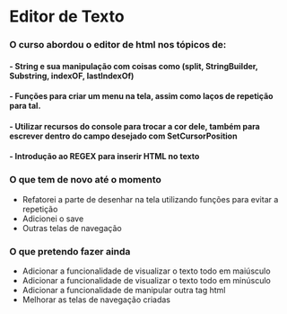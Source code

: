 # Editor de Texto

### O curso abordou o editor de html nos tópicos de:
#### - String e sua manipulação com coisas como (split, StringBuilder, Substring, indexOF, lastIndexOf)
#### - Funções para criar um menu na tela, assim como laços de repetição para tal.
#### - Utilizar recursos do console para trocar a cor dele, também para escrever dentro do campo desejado com SetCursorPosition
#### - Introdução ao REGEX para inserir HTML no texto

### O que tem de novo até o momento

- Refatorei a parte de desenhar na tela utilizando funções para evitar a repetição
- Adicionei o save
- Outras telas de navegação

### O que pretendo fazer ainda

- Adicionar a funcionalidade de visualizar o texto todo em maiúsculo
- Adicionar a funcionalidade de visualizar o texto todo em minúsculo
- Adicionar a funcionalidade de manipular outra tag html
- Melhorar as telas de navegação criadas
